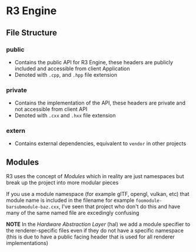 # R3 Engine

## File Structure

### public

- Contains the public API for R3 Engine, these headers are publicly included and accessible from client Application
- Denoted with `.cpp`, and `.hpp` file extension

### private

- Contains the implementation of the API, these headers are private and not accessible from client API
- Denoted with `.cxx` and `.hxx` file extension

### extern

- Contains external dependencies, equivalent to `vendor` in other projects

## Modules

R3 uses the concept of *Modules* which in reality are just namespaces but break up the project into more modular pieces

If you use a module namespace (for example glTF, opengl, vulkan, etc) that module name is included in the filename for example `foomodule-barsubmodule-baz.cxx`, I've seen that project who don't do this and have many of the same named file are excedingly confusing

**NOTE** In the *Hardware Abstraction Layer* (hal) we add a module specifier to the renderer-specific files even if they do not have a specific namespace (this is due to have a public facing header that is used for all renderer implementations)
